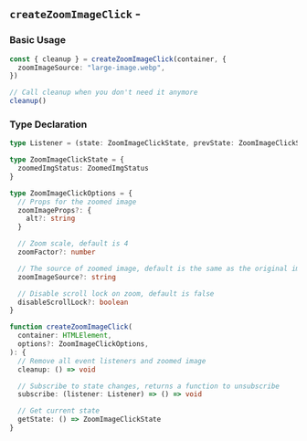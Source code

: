 <script setup>
import BundleSize from '../components/BundleSize.vue'
</script>

## `createZoomImageClick` - <BundleSize func="createZoomImageClick" pkg="@zoom-image/core" />

### Basic Usage

```ts
const { cleanup } = createZoomImageClick(container, {
  zoomImageSource: "large-image.webp",
})

// Call cleanup when you don't need it anymore
cleanup()
```

### Type Declaration

```ts
type Listener = (state: ZoomImageClickState, prevState: ZoomImageClickState) => void

type ZoomImageClickState = {
  zoomedImgStatus: ZoomedImgStatus
}

type ZoomImageClickOptions = {
  // Props for the zoomed image
  zoomImageProps?: {
    alt?: string
  }

  // Zoom scale, default is 4
  zoomFactor?: number

  // The source of zoomed image, default is the same as the original image
  zoomImageSource?: string

  // Disable scroll lock on zoom, default is false
  disableScrollLock?: boolean
}

function createZoomImageClick(
  container: HTMLElement,
  options?: ZoomImageClickOptions,
): {
  // Remove all event listeners and zoomed image
  cleanup: () => void

  // Subscribe to state changes, returns a function to unsubscribe
  subscribe: (listener: Listener) => () => void

  // Get current state
  getState: () => ZoomImageClickState
}
```
